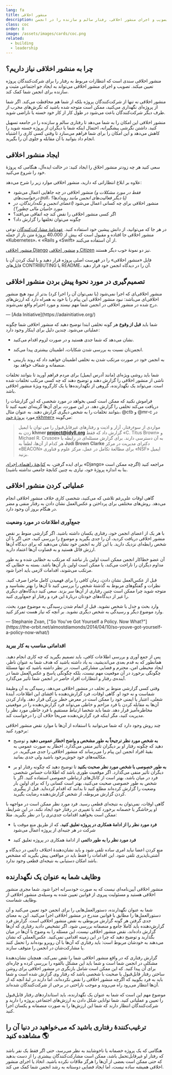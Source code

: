 ```yaml
---
lang: fa
title: منشور اخلاقی
description: با تصویب و اجرای منشور اخلاقی، رفتار سالم و سازنده را در انجمن (community) خود تسهیل کنید.
class: coc
order: 8
image: /assets/images/cards/coc.png
related:
  - building
  - leadership
---
```


## چرا به منشور اخلاقی نیاز داریم؟

منشور اخلاقی سندی است که انتظارات مربوط به رفتار را برای شرکت‌کنندگان پروژه تعیین میکند. تصویب و اجرای منشور اخلاقی می‌تواند به ایجاد جو اجتماعی مثبت و سازنده برای انجمن شما کمک کند.

منشور اخلاقی نه تنها از شرکت‌کنندگان پروژه بلکه از شما هم محافظت می‌کند. اگر شما از پروژه‌ای نگهداری می‌کنید، ممکن است متوجه شده باشید که نگرش‌های مخرب از طرف دیگر شرکت‌کنندگان باعث می‌شود در طول کار از کار خود خسته یا ناراضی شوید.

منشور اخلاقی این امکان را به شما می‌دهد تا رفتاری سالم و سازنده را در جامعه تسهیل کنید. داشتن نگرشی پیشگیرانه، احتمال اینکه شما یا دیگران از پروژه خسته شوید را کاهش می‌دهد و این امکان را برای شما فراهم می‌سازد تا وقتی کسی کاری را اشتباه انجام داد بتوانید با آن مقابله و جلوی آن را بگیرید.

## ایجاد منشور اخلاقی

سعی کنید هر چه زودتر منشور اخلاق را ایجاد کنید: در حالت ایده‌آل، هنگامی که پروژۀ خود را شروع می‌کنید.

علاوه بر ابلاغ انتظاراتی که دارید، منشور اخلاقی موارد زیر را شرح می‌دهد:

* منشور اخلاقی در چه جاهایی اعمال می‌شود _(فقط در مورد مشکلات و درخواست‌های pull، یا دیگر فعالیت‌های انجمن مانند رویدادها؟)_
* منشور اخلاقی برای چه کسانی اعمال می‌شود _(اعضای انجمن و نگه‌دارندگان، در مورد حامیان مالی چطور؟)_
* اگر کسی منشور اخلاقی را نقض کند چه اتفاقی می‌افتد؟
* چگونه می‌توان تخلفها را گزارش داد؟

در هر جا که می‌توانید، از دانش پیشین خود استفاده کنید. [عهدنامۀ مشارکت‌کنندگان](https://contributor-covenant.org/) نوعی منشور اخلاقی جا افتاده و مقبول است که بیش از 40،000 پروژۀ متن باز از جمله «Kubernetes»، « «Rails و «Swift» از آن استفاده می‌کنند.

[منشور اخلاقی Django](https://www.djangoproject.com/conduct/) و [منشور اخلاقی Citizen](http://citizencodeofconduct.org/) نیز دو نمونۀ خوب دیگر هستند.

فایل «منشور اخلاقی» را در فهرست اصلی پروژه قرار دهید و با لینک کردن آن با فایل‌های CONTRIBUTING یا README، آن را در دیدگاه انجمن خود قرار دهید.

## تصمیم‌گیری در مورد نحوۀ پیش بردن منشور اخلاقی

<aside markdown="1" class="pquote">
  منشور اخلاقی‌ای که اجرا نمی‌شود (یا نمی‌توان آن را اجرا کرد) بدتر از نبود هیچ منشور اخلاقی‌ای می‌باشد: نبود منشور اخلاقی این پیام را با خود به همراه دارد که ارزش‌های درج شده در منشور اخلاقی در انجمن شما مهم نیستد و مورد احترام واقع نمی‌شوند.
  <p markdown="1" class="pquote-credit">
— [Ada Initiative](https://adainitiative.org/)
  </p>
</aside>

شما باید **قبل از وقوع** هر گونه تخلفی ابتدا توضیح دهید که منشور اخلاقی شما چگونه عملیاتی می‌شود. چندین دلیل برای اینکار وجود دارد:

* نشان می‌دهد که شما جدی هستید و در صورت لزوم اقدام می‌کنید.

* انجمن‌تان نسبت به بررسی شدن شکایات، اطمینان بیشتری پیدا می‌کند.

* به انجمن خود در صورت مرتکب شدن به تخلفی اطمینان خواهید داد که روند بازبینی منصفانه و شفاف خواهد بود.

شما باید روشی ویژه‌ای (مانند آدرس ایمیل) برای مردم فراهم آورید تا بتوانند تخلفات ناشی از منشور اخلاقی را گزارش دهند و توضیح دهند که چه کسی مرتکب تخلفات شده است. می‌تواند یک نگهدارنده، گروهی از نگهدارنده‌ها یا یک کارگروه ویژۀ منشور اخلاقی باشد.

فراموش نکنید که ممکن است کسی بخواهد در مورد شخصی که این گزارشات را دریافت می‌کند تخلفی را گزارش دهد. در این صورت، برای آن‌ها گزینه‌ای تعبیه کنید تا بتوانند تخلفات را به شخص دیگری گزارش دهند. به عنوان مثال، @ctb و @mr-c در مورد [پروژۀ خود «khmer»](https://github.com/dib-lab/khmer) می‌گویند: 

> مواردی از سوءرفتار، آزار و اذیت و رفتارهای غیر‌قابل‌قبول را می توان با ایمیل زدن به **khmer project@idyll.org** گزارش داد که فقط «C. Titus Brown» و Michael R. Crusoe» به آن دسترسی دارند. برای گزارش مسئله‌ای در رابطه با هر کدام از آن‌ها، لطفاً به **Judi Brown Clarke** دکترای مدیریت در مرکز «BEACON» برای مطالعۀ تکامل در عمل، مرکز علوم و فناوری «NSF» ایمیل بزنید.

برای ایده گرفتن، به [کتابچۀ راهنمای اجرای](https://www.djangoproject.com/conduct/enforcement-manual/) «Django» مراجعه کنید (اگرچه ممکن است بنا به اندازه پروژۀ خود، نیازی به چنین کتابچۀ جامعی نداشته باشید).

## عملیاتی کردن منشور اخلاقی

گاهی اوقات علی‌رغم تلاشی که می‌کنید، شخصی کاری خلاف منشور اخلاقی انجام می‌دهد. روش‌های مختلفی برای پرداختن و عکس‌العمل نشان دادن به رفتار منفی و مضر در هنگام بروز آن وجود دارد.

### جمع‌آوری اطلاعات در مورد وضعیت

با هر یک از اعضای انجمن خود، رفتاری یکسان داشته باشید. اگر گزارشی منوط بر نقص منشور اخلاقی دریافت کردید، آن را جدی بگیرید و موضوع را بررسی کنید، حتی اگر با آن شخص رابطه‌ای نزدیک دارید. با این کار به انجمن خود نشان می‌دهید که برای دیدگاه آن‌ها ارزش قائل هستید و به قضاوت آن‌ها اعتماد دارید.

آن عضو خطاکار انجمن ممکن است اولین بار نباشد که مرتکب به خطایی شده و به طور مداوم دیگران را ناراحت می‌کند، یا ممکن است اولین بار آن‌ها باشد. بسته به خطایی که مرتکب می‌شوند، اقدامات لازمی باید اجرا شود.

قبل از عکس‌العمل نشان دادن، زمان کافی را برای فهمیدن کامل ماجرا صرف کنید. نظرات و گفتگوهای مربوط به گذشتۀ شخص را بررسی کنید تا آن‌ها را بهتر بشناسید و  متوجه شوید چرا ممکن است چنین رفتاری از آن‌ها سر بزند. سعی کنید دیدگاه‌های دیگری را غیر از دیدگاه‌های خودتان دربارۀ این فرد و رفتار او جمع‌آوری کنید.

<aside markdown="1" class="pquote">
  وارد بحث و جدل با شخص نشوید. قبل از اتمام شدن رسیدگی به موضوع مورد بحث، وارد موضوع دیگر و رسیدگی به شخص دیگری نشوید. بر آنچه که نیاز هست تمرکز کنید.
  <p markdown="1" class="pquote-credit">
— Stephanie Zvan, ["So You've Got Yourself a Policy. Now What?"](https://the-orbit.net/almostdiamonds/2014/04/10/so-youve-got-yourself-a-policy-now-what/)
  </p>
</aside>

### اقداماتی مناسب به کار ببرید

پس از جمع آوری و بررسی اطلاعات کافی، باید تصمیم بگیرید که چه کاری انجام دهید. همانطور که به قدم بعدی می‌اندیشید، به یاد داشته باشید که هدف شما به عنوان ناظر، ایجاد محیطی امن، محترم و فضایی مشارکتی است. در نظر داشته باشید که تنها مسئلۀ چگونگی برخورد در آن موقعیت مهم نیست، بلکه چگونگی پاسخ و عکس‌العمل شما در آینده‌ی رفتار و انتظارات افراد حاضر در انجمن شما تأثیر می‌گذارد.

وقتی کسی گزارشی منوط بر تخلف در منشور اخلاقی می‌دهد، رسیدگی به آن وظیفۀ شماست و نه خود او. گاهی اوقات، فرد گزارش‌دهنده با افشای این اطلاعات، آیندۀ شغلی، اعتبار یا ایمنی خود را ممکن است در معرض خطر بزرگی قرار دهد. وادار کردن آن‌ها به مقابله کردن با فرد مزاحم و خاطی می‌تواند فرد گزارش‌دهنده را در موقعیتی مخاطره‌آمیز قرار دهد. شما باید شخصا ارتباط مستقیم با فرد خاطی مورد نظر را مدیریت کنید، مگر اینکه فرد گزارش‌دهنده صریحاً خلاف آن را درخواست کند.

چند روش وجود دارد که شما می‌توانید با استفاده از آن‌ها با موارد نقض منشور اخلاقی برخورد کنید:

* **به شخص مورد نظر ترجیحاً به طور مشخص‌ و واضح اخطار عمومی دهید** و توضیح دهید که چگونه رفتار او بر دیگران تأثیر منفی می‌گذارد. اخطار به صورت عمومی به بقیۀ افراد انجمن این پیام را می‌رساند که منشور اخلاقی را جدی می‌گیرید. در مکالمه‌های خود خوش‌برخود باشید ولی جدی بمانید.

* **به طور خصوصی با شخص مورد نظر صحبت بکنید** تا توضیح دهید که چگونه رفتار او بر دیگران تأثیر منفی می‌گذارد. اگر موقعیت طوری باشد که اطلاعات حساس شخصی فرد در میان باشد، بهتر است از کانال‌های ارتباطی خصوصی استفاده کنید. اگر با شخص به طور خصوصی صحبت می‌کنید، بهتر است کسانی را که برای اولین بار وضعیت را گزارش کرده‌اند مطلع کنید تا بدانند که اقدام کرده‌اید. قبل از پیگیری کردن گزارش مربوطه، از شخص گزارش‌دهنده رضایت بگیرید.

گاهی اوقات، نمی‌توان به نتیجه‌ای قطعی رسید. فرد مورد نظر ممکن است در مواجهه با او پرخاشگر یا خصمانه برخورد کند یا  تغییری در رفتار خود ایجاد نکند. در این شرایط، ممکن است بخواهید اقدامات جدی‌تری را در نظر بگیرید. مثلا:

* **فرد مورد نظر را از ادامۀ همکاری در پروژه تعلیق کنید**، که از طریق منع موقت یا شرکت در هر جنبه‌ای از پروژه اعمال می‌شود

* **فرد مورد نظر را به طور دائمی** از ادامۀ همکاری در پروژه تعلیق کنید

منع کردن اعضا نباید امری ساده تلقی شود و باید نشان‌دهندۀ اختلاف دائمی در دیدگاه و آشتی‌ناپذیری تلقی شود. این اقدامات را فقط باید در مواقعی پیش بگیرید که مشخص باشد امکان دستیابی به نتیجه‌ای قطعی وجود ندارد.

## وظایف شما به عنوان یک نگهدارنده

منشور اخلاقی آیین‌نامه‌ای نیست که به صورت خودسرانه اجرا شود. شما مجری منشور اخلاقی هستید و مسئولیت پیروی از قوانین تعیین شده به وسیله‌ی منشور اخلاقی از وظایف شماست.

شما به عنوان نگهدارنده، دستورالعمل‌هایی را برای انجمن خود تعیین می‌کنید و آن دستورالعمل‌ها را مطابق با قوانین مندرج در منشور اخلاقی اجرا می‌کنید. این به معنای جدی گرفتن هر گونه گزارش مربوطی به نقض منشور اخلاقی است. گزارش فرد گزارش‌دهنده باید کاملا جامع و منصفانه بررسی شود. اگر تشخیص دادید رفتاری که آن‌ها گزارش داده‌اند، نقض منشور اخلاقی نیست، این مسئله را به وضوح با آن‌ها در میان بگذارید و توضیح دهید که چرا در این زمینه اقدامی نمی‌کنید. عکس‌العملی که نشان می‌دهند به خودشان مربوط است: باید رفتاری که آن‌ها با آن روبرو بوده‌اند را تحمل کنند یا مشارکت‌شان در انجمن را متوقف سازند.

گزارش رفتاری که در واقع منشور اخلاقی شما را نقض نمی‌کند، همچنان نشان‌دهندۀ مشکلی در انجمن شما است و شما باید این مشکل بالقوه را بررسی کرده و چاره‌ای برای آن پیدا کنید. که این ممکن است شامل بازنگری در منشور اخلاقی برای روشن ساختن رفتار قابل‌قبول یا صحبت با شخصی باشد که رفتار وی گزارش شده است و شما باید به فرد بگویید که اگرچه منشور اخلاقی را نقض نکرده‌اند، اما دارند در لبۀ آنچه که از آن‌ها انتظار می‌رود راه می‌روند و موجب ناراحتی در برخی از شرکت‌کنندگان شده‌اند.

موضوع مهم این است که شما به عنوان یک نگهدارنده، باید استانداردهای رفتار قابل‌قبول را تعیین و عملیاتی کنید. شما توانایی شکل دادن به ارزش‌های اجتماعی پروژه را دارید و شرکت‌کنندگان انتظار دارند که شما این ارزش‌ها را به صورت منصفانه و یکسان اجرا کنید.

## ترغیب‌کنندۀ رفتاری باشید که می‌خواهید در دنیا آن را مشاهده کنید 🌎

هنگامی که یک پروژه خصمانه یا ناخوشایند به نظر می‌رسد، حتی اگر فقط یک نفر باشد که رفتار او غیرقابل‌تحمل باشد، ممکن است مشارکت‌کنندگان بیشتری را از دست بدهید که حتی ممکن است بعضی از آن‌ها را هرگز ملاقات نکرده باشید. اتخاذ یا اجرای منشور اخلاقی همیشه ساده نیست، اما ایجاد فضایی دوستانه به رشد انجمن شما کمک می کند.
